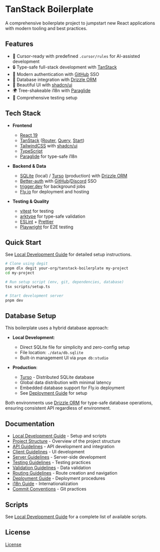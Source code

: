 # TanStack Boilerplate

A comprehensive boilerplate project to jumpstart new React applications with
modern tooling and best practices.

## Features

- 🤖 Cursor-ready with predefined `.cursor/rules` for AI-assisted development
- 🔒 Type-safe full-stack development with [TanStack](https://tanstack.com)
- 🔑 Modern authentication with [GitHub](https://github.com) SSO
- 💾 Database integration with [Drizzle ORM](https://orm.drizzle.team)
- 🎨 Beautiful UI with [shadcn/ui](https://ui.shadcn.com)
- 🌍 Tree-shakeable i18n with
  [Paraglide](https://inlang.com/m/gerre34r/library-inlang-paraglideJs)
- 🧪 Comprehensive testing setup

## Tech Stack

- **Frontend**

  - [React 19](https://react.dev)
  - [TanStack](https://tanstack.com) ([Router](https://tanstack.com/router),
    [Query](https://tanstack.com/query), [Start](https://tanstack.com/start))
  - [TailwindCSS](https://tailwindcss.com) with
    [shadcn/ui](https://ui.shadcn.com)
  - [TypeScript](https://typescriptlang.org)
  - [Paraglide](https://inlang.com/m/gerre34r/library-inlang-paraglideJs) for
    type-safe i18n

- **Backend & Data**

  - [SQLite](https://sqlite.org) (local) / [Turso](https://turso.tech)
    (production) with [Drizzle ORM](https://orm.drizzle.team)
  - [Better-auth](https://better-auth.com) with
    [GitHub](https://github.com)/[Discord](https://discord.com) SSO
  - [trigger.dev](https://trigger.dev) for background jobs
  - [Fly.io](https://fly.io) for deployment and hosting

- **Testing & Quality**

  - [vitest](https://vitest.dev) for testing
  - [arktype](https://arktype.io) for type-safe validation
  - [ESLint](https://eslint.org) + [Prettier](https://prettier.io)
  - [Playwright](https://playwright.dev) for E2E testing

## Quick Start

See [Local Development Guide](docs/local-development.md) for detailed setup
instructions.

```bash
# Clone using degit
pnpm dlx degit your-org/tanstack-boilerplate my-project
cd my-project

# Run setup script (env, git, dependencies, database)
tsx scripts/setup.ts

# Start development server
pnpm dev
```

## Database Setup

This boilerplate uses a hybrid database approach:

- **Local Development**:

  - Direct SQLite file for simplicity and zero-config setup
  - File location: `./data/db.sqlite`
  - Built-in management UI via `pnpm db:studio`

- **Production**:
  - [Turso](https://turso.tech) - Distributed SQLite database
  - Global data distribution with minimal latency
  - Embedded database support for Fly.io deployment
  - See [Deployment Guide](docs/deployments.md) for setup

Both environments use [Drizzle ORM](https://orm.drizzle.team) for type-safe
database operations, ensuring consistent API regardless of environment.

## Documentation

- [Local Development Guide](docs/local-development.md) - Setup and scripts
- [Project Structure](.cursor/project-structure.mdc) - Overview of the project
  structure
- [API Guidelines](.cursor/api-layer.mdc) - API development and integration
- [Client Guidelines](.cursor/rules/client.mdc) - UI development
- [Server Guidelines](.cursor/rules/server.mdc) - Server-side development
- [Testing Guidelines](.cursor/rules/testing.mdc) - Testing practices
- [Validation Guidelines](.cursor/rules/validation.mdc) - Data validation
- [Routing Guidelines](.cursor/rules/routing.mdc) - Route creation and
  navigation
- [Deployment Guide](docs/deployments.md) - Deployment procedures
- [i18n Guide](.cursor/rules/i18n.mdc) - Internationalization
- [Commit Conventions](.cursor/rules/commit-conventions.mdc) - Git practices

## Scripts

See [Local Development Guide](docs/local-development.md) for a complete list of
available scripts.

## License

[License](license.md)
